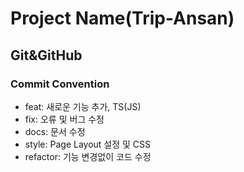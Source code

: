 # Project Name(Trip-Ansan)

## Git&GitHub

### Commit Convention

- feat: 새로운 기능 추가, TS(JS)
- fix: 오류 및 버그 수정
- docs: 문서 수정
- style: Page Layout 설정 및 CSS
- refactor: 기능 변경없이 코드 수정
